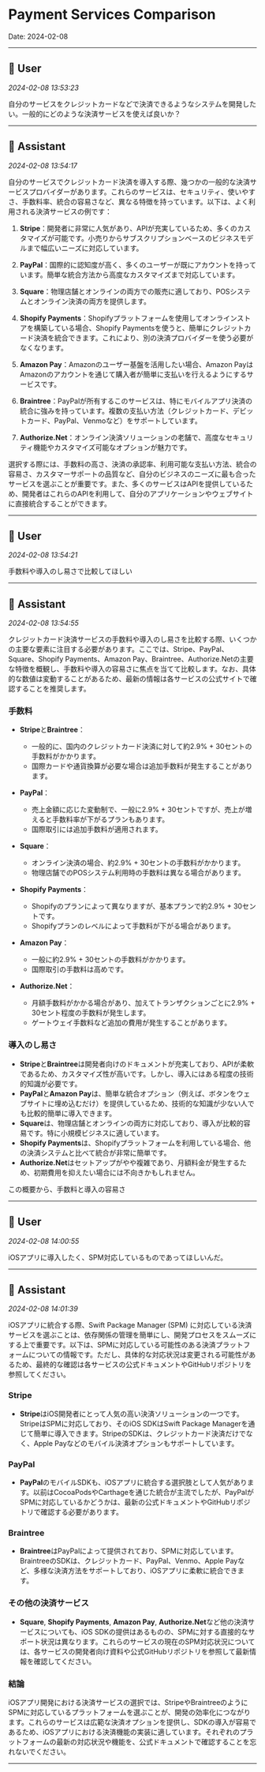 # Payment Services Comparison

Date: 2024-02-08

---

## 👤 User
*2024-02-08 13:53:23*

自分のサービスをクレジットカードなどで決済できるようなシステムを開発したい。一般的にどのような決済サービスを使えば良いか？

---

## 🤖 Assistant
*2024-02-08 13:54:17*

自分のサービスでクレジットカード決済を導入する際、幾つかの一般的な決済サービスプロバイダーがあります。これらのサービスは、セキュリティ、使いやすさ、手数料率、統合の容易さなど、異なる特徴を持っています。以下は、よく利用される決済サービスの例です：

1. **Stripe**：開発者に非常に人気があり、APIが充実しているため、多くのカスタマイズが可能です。小売りからサブスクリプションベースのビジネスモデルまで幅広いニーズに対応しています。

2. **PayPal**：国際的に認知度が高く、多くのユーザーが既にアカウントを持っています。簡単な統合方法から高度なカスタマイズまで対応しています。

3. **Square**：物理店舗とオンラインの両方での販売に適しており、POSシステムとオンライン決済の両方を提供します。

4. **Shopify Payments**：Shopifyプラットフォームを使用してオンラインストアを構築している場合、Shopify Paymentsを使うと、簡単にクレジットカード決済を統合できます。これにより、別の決済プロバイダーを使う必要がなくなります。

5. **Amazon Pay**：Amazonのユーザー基盤を活用したい場合、Amazon PayはAmazonのアカウントを通じて購入者が簡単に支払いを行えるようにするサービスです。

6. **Braintree**：PayPalが所有するこのサービスは、特にモバイルアプリ決済の統合に強みを持っています。複数の支払い方法（クレジットカード、デビットカード、PayPal、Venmoなど）をサポートしています。

7. **Authorize.Net**：オンライン決済ソリューションの老舗で、高度なセキュリティ機能やカスタマイズ可能なオプションが魅力です。

選択する際には、手数料の高さ、決済の承認率、利用可能な支払い方法、統合の容易さ、カスタマーサポートの品質など、自分のビジネスのニーズに最も合ったサービスを選ぶことが重要です。また、多くのサービスはAPIを提供しているため、開発者はこれらのAPIを利用して、自分のアプリケーションやウェブサイトに直接統合することができます。

---

## 👤 User
*2024-02-08 13:54:21*

手数料や導入のし易さで比較してほしい

---

## 🤖 Assistant
*2024-02-08 13:54:55*

クレジットカード決済サービスの手数料や導入のし易さを比較する際、いくつかの主要な要素に注目する必要があります。ここでは、Stripe、PayPal、Square、Shopify Payments、Amazon Pay、Braintree、Authorize.Netの主要な特徴を概観し、手数料や導入の容易さに焦点を当てて比較します。なお、具体的な数値は変動することがあるため、最新の情報は各サービスの公式サイトで確認することを推奨します。

### 手数料
- **Stripe**と**Braintree**：
  - 一般的に、国内のクレジットカード決済に対して約2.9% + 30セントの手数料がかかります。
  - 国際カードや通貨換算が必要な場合は追加手数料が発生することがあります。
  
- **PayPal**：
  - 売上金額に応じた変動制で、一般に2.9% + 30セントですが、売上が増えると手数料率が下がるプランもあります。
  - 国際取引には追加手数料が適用されます。

- **Square**：
  - オンライン決済の場合、約2.9% + 30セントの手数料がかかります。
  - 物理店舗でのPOSシステム利用時の手数料は異なる場合があります。
  
- **Shopify Payments**：
  - Shopifyのプランによって異なりますが、基本プランで約2.9% + 30セントです。
  - Shopifyプランのレベルによって手数料が下がる場合があります。
  
- **Amazon Pay**：
  - 一般に約2.9% + 30セントの手数料がかかります。
  - 国際取引の手数料は高めです。
  
- **Authorize.Net**：
  - 月額手数料がかかる場合があり、加えてトランザクションごとに2.9% + 30セント程度の手数料が発生します。
  - ゲートウェイ手数料など追加の費用が発生することがあります。

### 導入のし易さ
- **Stripe**と**Braintree**は開発者向けのドキュメントが充実しており、APIが柔軟であるため、カスタマイズ性が高いです。しかし、導入にはある程度の技術的知識が必要です。
- **PayPal**と**Amazon Pay**は、簡単な統合オプション（例えば、ボタンをウェブサイトに埋め込むだけ）を提供しているため、技術的な知識が少ない人でも比較的簡単に導入できます。
- **Square**は、物理店舗とオンラインの両方に対応しており、導入が比較的容易です。特に小規模ビジネスに適しています。
- **Shopify Payments**は、Shopifyプラットフォームを利用している場合、他の決済システムと比べて統合が非常に簡単です。
- **Authorize.Net**はセットアップがやや複雑であり、月額料金が発生するため、初期費用を抑えたい場合には不向きかもしれません。

この概要から、手数料と導入の容易さ

---

## 👤 User
*2024-02-08 14:00:55*

iOSアプリに導入したく、SPM対応しているものであってほしいんだ。

---

## 🤖 Assistant
*2024-02-08 14:01:39*

iOSアプリに統合する際、Swift Package Manager (SPM) に対応している決済サービスを選ぶことは、依存関係の管理を簡単にし、開発プロセスをスムーズにする上で重要です。以下は、SPMに対応している可能性のある決済プラットフォームについての情報です。ただし、具体的な対応状況は変更される可能性があるため、最終的な確認は各サービスの公式ドキュメントやGitHubリポジトリを参照してください。

### Stripe
- **Stripe**はiOS開発者にとって人気の高い決済ソリューションの一つです。StripeはSPMに対応しており、そのiOS SDKはSwift Package Managerを通じて簡単に導入できます。StripeのSDKは、クレジットカード決済だけでなく、Apple Payなどのモバイル決済オプションもサポートしています。

### PayPal
- **PayPal**のモバイルSDKも、iOSアプリに統合する選択肢として人気があります。以前はCocoaPodsやCarthageを通じた統合が主流でしたが、PayPalがSPMに対応しているかどうかは、最新の公式ドキュメントやGitHubリポジトリで確認する必要があります。

### Braintree
- **Braintree**はPayPalによって提供されており、SPMに対応しています。BraintreeのSDKは、クレジットカード、PayPal、Venmo、Apple Payなど、多様な決済方法をサポートしており、iOSアプリに柔軟に統合できます。

### その他の決済サービス
- **Square**, **Shopify Payments**, **Amazon Pay**, **Authorize.Net**など他の決済サービスについても、iOS SDKの提供はあるものの、SPMに対する直接的なサポート状況は異なります。これらのサービスの現在のSPM対応状況については、各サービスの開発者向け資料や公式GitHubリポジトリを参照して最新情報を確認してください。

### 結論
iOSアプリ開発における決済サービスの選択では、StripeやBraintreeのようにSPMに対応しているプラットフォームを選ぶことが、開発の効率化につながります。これらのサービスは広範な決済オプションを提供し、SDKの導入が容易であるため、iOSアプリにおける決済機能の実装に適しています。それぞれのプラットフォームの最新の対応状況や機能を、公式ドキュメントで確認することを忘れないでください。

---
